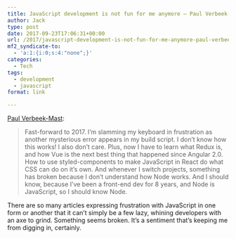 ```yaml
---
title: JavaScript development is not fun for me anymore – Paul Verbeek-Mast
author: Jack
type: post
date: 2017-09-23T17:06:31+00:00
url: /2017/javascript-development-is-not-fun-for-me-anymore-paul-verbeek-mast/
mf2_syndicate-to:
  - 'a:1:{i:0;s:4:"none";}'
categories:
  - Tech
tags:
  - development
  - javascript
format: link

---
```

[Paul Verbeek-Mast][1]:

> Fast-forward to 2017. I’m slamming my keyboard in frustration as another mysterious error appears in my build script. I don’t know how this works! I also don’t care. Plus, now I have to learn what Redux is, and how Vue is the next best thing that happened since Angular 2.0. How to use styled-components to make JavaScript in React do what CSS can do on it’s own. And whenever I switch projects, something has broken because I don’t understand how Node works. And I should know, because I’ve been a front-end dev for 8 years, and Node is JavaScript, so I should know Node.

There are so many articles expressing frustration with JavaScript in one form or another that it can&#8217;t simply be a few lazy, whining developers with an axe to grind. Something seems broken. It&#8217;s a sentiment that&#8217;s keeping me from digging in, certainly.

 [1]: https://medium.com/@paulvm/javascript-development-is-not-fun-for-me-anymore-ac4e9d7b89a3